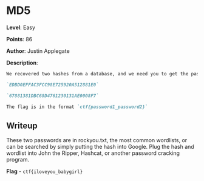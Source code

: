 # MD5
**Level**: Easy

**Points**: 86

**Author**: Justin Applegate

**Description**:
```markdown
We recovered two hashes from a database, and we need you to get the passwords:

`EDBD0EFFAC3FCC98E725920A512881E0`

`67881381DBC68D4761230131AE0008F7`

The flag is in the format `ctf{password1_password2}`
```

## Writeup
These two passwords are in rockyou.txt, the most common wordlists, or can be searched by simply putting the hash into Google. Plug the hash and wordlist into John the Ripper, Hashcat, or another password cracking program.

**Flag** - `ctf{iloveyou_babygirl}`